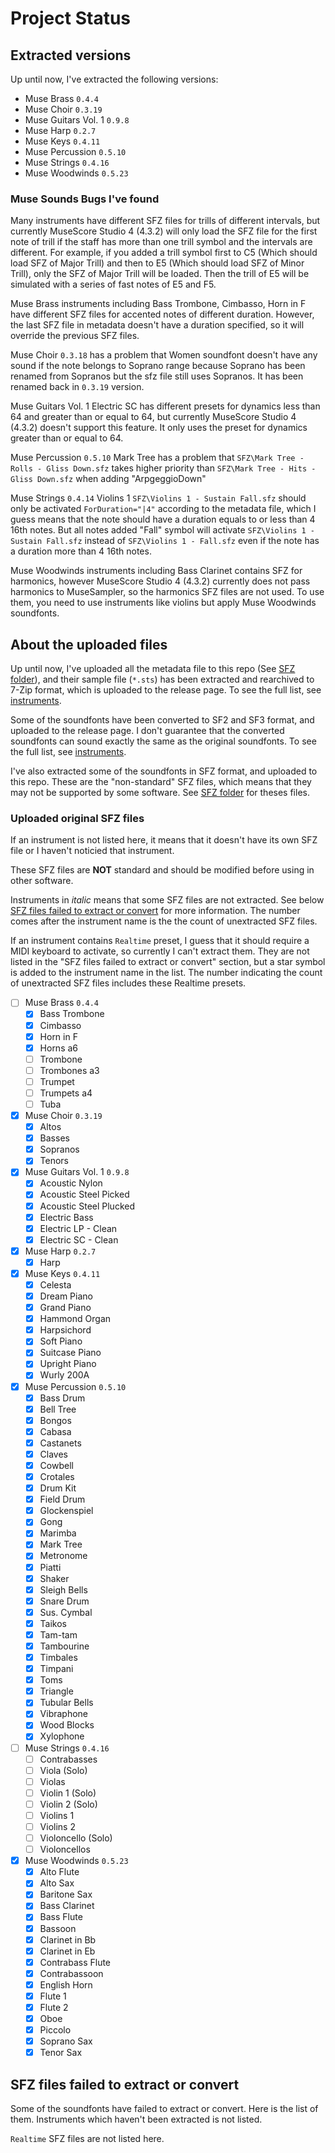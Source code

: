 # Project Status

## Extracted versions

Up until now, I've extracted the following versions:
- Muse Brass `0.4.4`
- Muse Choir `0.3.19`
- Muse Guitars Vol. 1 `0.9.8`
- Muse Harp `0.2.7`
- Muse Keys `0.4.11`
- Muse Percussion `0.5.10`
- Muse Strings `0.4.16`
- Muse Woodwinds `0.5.23`

### Muse Sounds Bugs I've found

Many instruments have different SFZ files for trills of different intervals, but currently MuseScore Studio 4 (4.3.2) will only load the SFZ file for the first note of trill if the staff has more than one trill symbol and the intervals are different. For example, if you added a trill symbol first to C5 (Which should load SFZ of Major Trill) and then to E5 (Which should load SFZ of Minor Trill), only the SFZ of Major Trill will be loaded. Then the trill of E5 will be simulated with a series of fast notes of E5 and F5.

Muse Brass instruments including Bass Trombone, Cimbasso, Horn in F have different SFZ files for accented notes of different duration. However, the last SFZ file in metadata doesn't have a duration specified, so it will override the previous SFZ files.

Muse Choir `0.3.18` has a problem that Women soundfont doesn't have any sound if the note belongs to Soprano range because Soprano has been renamed from Sopranos but the sfz file still uses Sopranos. It has been renamed back in `0.3.19` version.

Muse Guitars Vol. 1 Electric SC has different presets for dynamics less than 64 and greater than or equal to 64, but currently MuseScore Studio 4 (4.3.2) doesn't support this feature. It only uses the preset for dynamics greater than or equal to 64.

Muse Percussion `0.5.10` Mark Tree has a problem that `SFZ\Mark Tree - Rolls - Gliss Down.sfz` takes higher priority than `SFZ\Mark Tree - Hits - Gliss Down.sfz` when adding "ArpgeggioDown"

Muse Strings `0.4.14` Violins 1 `SFZ\Violins 1 - Sustain Fall.sfz` should only be activated `ForDuration="|4"` according to the metadata file, which I guess means that the note should have a duration equals to or less than 4 16th notes. But all notes added "Fall" symbol will activate `SFZ\Violins 1 - Sustain Fall.sfz` instead of `SFZ\Violins 1 - Fall.sfz` even if the note has a duration more than 4 16th notes.

Muse Woodwinds instruments including Bass Clarinet contains SFZ for harmonics, however MuseScore Studio 4 (4.3.2) currently does not pass harmonics to MuseSampler, so the harmonics SFZ files are not used. To use them, you need to use instruments like violins but apply Muse Woodwinds soundfonts.

## About the uploaded files

Up until now, I've uploaded all the metadata file to this repo (See [SFZ folder](SFZ)), and their sample file (`*.sts`) has been extracted and rearchived to 7-Zip format, which is uploaded to the release page. To see the full list, see [instruments](instruments.md).

Some of the soundfonts have been converted to SF2 and SF3 format, and uploaded to the release page. I don't guarantee that the converted soundfonts can sound exactly the same as the original soundfonts. To see the full list, see [instruments](instruments.md).

I've also extracted some of the soundfonts in SFZ format, and uploaded to this repo. These are the "non-standard" SFZ files, which means that they may not be supported by some software. See [SFZ folder](SFZ) for theses files.

### Uploaded original SFZ files

If an instrument is not listed here, it means that it doesn't have its own SFZ file or I haven't noticied that instrument.

These SFZ files are **NOT** standard and should be modified before using in other software.

Instruments in *italic* means that some SFZ files are not extracted. See below [SFZ files failed to extract or convert](#sfz-files-failed-to-extract-or-convert) for more information. The number comes after the instrument name is the the count of unextracted SFZ files.

If an instrument contains `Realtime` preset, I guess that it should require a MIDI keyboard to activate, so currently I can't extract them. They are not listed in the "SFZ files failed to extract or convert" section, but a star symbol is added to the instrument name in the list. The number indicating the count of unextracted SFZ files includes these Realtime presets.

- [ ] Muse Brass `0.4.4`
  - [x] Bass Trombone
  - [x] Cimbasso
  - [x] Horn in F
  - [x] Horns a6
  - [ ] Trombone
  - [ ] Trombones a3
  - [ ] Trumpet
  - [ ] Trumpets a4
  - [ ] Tuba
- [x] Muse Choir `0.3.19`
  - [x] Altos
  - [x] Basses
  - [x] Sopranos
  - [x] Tenors
- [x] Muse Guitars Vol. 1 `0.9.8`
  - [x] Acoustic Nylon
  - [x] Acoustic Steel Picked
  - [x] Acoustic Steel Plucked
  - [x] Electric Bass
  - [x] Electric LP - Clean
  - [x] Electric SC - Clean
- [x] Muse Harp `0.2.7`
  - [x] Harp
- [x] Muse Keys `0.4.11`
  - [x] Celesta
  - [x] Dream Piano
  - [x] Grand Piano
  - [x] Hammond Organ
  - [x] Harpsichord
  - [x] Soft Piano
  - [x] Suitcase Piano
  - [x] Upright Piano
  - [x] Wurly 200A
- [x] Muse Percussion `0.5.10`
  - [x] Bass Drum
  - [x] Bell Tree
  - [x] Bongos
  - [x] Cabasa
  - [x] Castanets
  - [x] Claves
  - [x] Cowbell
  - [x] Crotales
  - [x] Drum Kit
  - [x] Field Drum
  - [x] Glockenspiel
  - [x] Gong
  - [x] Marimba
  - [x] Mark Tree
  - [x] Metronome
  - [x] Piatti
  - [x] Shaker
  - [x] Sleigh Bells
  - [x] Snare Drum
  - [x] Sus. Cymbal
  - [x] Taikos
  - [x] Tam-tam
  - [x] Tambourine
  - [x] Timbales
  - [x] Timpani
  - [x] Toms
  - [x] Triangle
  - [x] Tubular Bells
  - [x] Vibraphone
  - [x] Wood Blocks
  - [x] Xylophone
- [ ] Muse Strings `0.4.16`
  - [ ] Contrabasses
  - [ ] Viola (Solo)
  - [ ] Violas
  - [ ] Violin 1 (Solo)
  - [ ] Violin 2 (Solo)
  - [ ] Violins 1
  - [ ] Violins 2
  - [ ] Violoncello (Solo)
  - [ ] Violoncellos
- [x] Muse Woodwinds `0.5.23`
  - [x] Alto Flute
  - [x] Alto Sax
  - [x] Baritone Sax
  - [x] Bass Clarinet
  - [x] Bass Flute
  - [x] Bassoon
  - [x] Clarinet in Bb
  - [x] Clarinet in Eb
  - [x] Contrabass Flute
  - [x] Contrabassoon
  - [x] English Horn
  - [x] Flute 1
  - [x] Flute 2
  - [x] Oboe
  - [x] Piccolo
  - [x] Soprano Sax
  - [x] Tenor Sax

## SFZ files failed to extract or convert

Some of the soundfonts have failed to extract or convert. Here is the list of them. Instruments which haven't been extracted is not listed.

`Realtime` SFZ files are not listed here.
